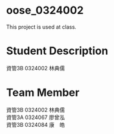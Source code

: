 # oose_0324002
This project is used at class.
# Student Description
資管3B 0324002 林典儒
# Team Member
資管3B 0324002 林典儒<br>
資管3A 0324067 廖曾泓<br>
資管3B 0324084 康　皓
